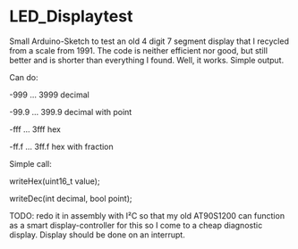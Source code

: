 # LED_Displaytest

Small Arduino-Sketch to test an old 4 digit 7 segment display that I recycled from a scale from 1991. The code is neither efficient nor good, but still better and is shorter than everything I found. Well, it works. Simple output.

Can do: 

-999  … 3999 decimal

-99.9 … 399.9 decimal with point

-fff  … 3fff hex

-ff.f … 3ff.f hex with fraction

Simple call:

writeHex(uint16_t value);

writeDec(int decimal, bool point);

TODO:
  redo it in assembly with I²C so that my old AT90S1200 can function as a smart display-controller for this so I come to a cheap diagnostic display. Display should be done on an interrupt. 
